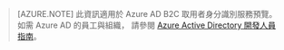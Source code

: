 > [AZURE.NOTE]
    此資訊適用於 Azure AD B2C 取用者身分識別服務預覽。  如需 Azure AD 的員工與組織， 
    請參閱 [Azure Active Directory 開發人員指南](active-directory-developers-guide.md)。
